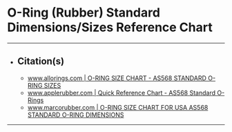 <!-- https://github.com/mcavallo-git/Coding/blob/main/hardware/o-rings-rubber-dimensions-sizes.md -->

# O-Ring (Rubber) Standard Dimensions/Sizes Reference Chart

***

- ## Citation(s)
  - [www.allorings.com | O-RING SIZE CHART - AS568 STANDARD O-RING SIZES](https://www.allorings.com/O-Ring-AS568-Standard-Size-Chart)
  - [www.applerubber.com | Quick Reference Chart - AS568 Standard O-Rings](https://www.applerubber.com/src/pdf/as568-standard-size-o-rings.pdf)
  - [www.marcorubber.com | O-RING SIZE CHART FOR USA AS568 STANDARD O-RING DIMENSIONS](https://www.marcorubber.com/o-ring-size-chart-as568.htm)

***
